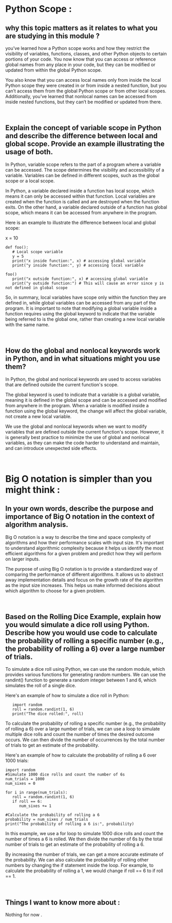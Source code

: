 # Python Scope :
## why this topic matters as it relates to what you are studying in this module ?
you’ve learned how a Python scope works and how they restrict the visibility of variables, functions, classes, and other Python objects to certain portions of your code. You now know that you can access or reference global names from any place in your code, but they can be modified or updated from within the global Python scope.

You also know that you can access local names only from inside the local Python scope they were created in or from inside a nested function, but you can’t access them from the global Python scope or from other local scopes. Additionally, you’ve learned that nonlocal names can be accessed from inside nested functions, but they can’t be modified or updated from there.

<br>

## Explain the concept of variable scope in Python and describe the difference between local and global scope. Provide an example illustrating the usage of both.
In Python, variable scope refers to the part of a program where a variable can be accessed. The scope determines the visibility and accessibility of a variable. Variables can be defined in different scopes, such as the global scope or a local scope.

In Python, a variable declared inside a function has local scope, which means it can only be accessed within that function. Local variables are created when the function is called and are destroyed when the function exits. On the other hand, a variable declared outside of a function has global scope, which means it can be accessed from anywhere in the program.

Here is an example to illustrate the difference between local and global scope:

   x = 10

    def foo():
       # Local scope variable
       y = 5
       print("x inside function:", x) # accessing global variable
       print("y inside function:", y) # accessing local variable

    foo()
       print("x outside function:", x) # accessing global variable
       print("y outside function:") # This will cause an error since y is not defined in global scope

So, in summary, local variables have scope only within the function they are defined in, while global variables can be accessed from any part of the program. It is important to note that modifying a global variable inside a function requires using the global keyword to indicate that the variable being referred to is the global one, rather than creating a new local variable with the same name.

<br>

## How do the global and nonlocal keywords work in Python, and in what situations might you use them?
In Python, the global and nonlocal keywords are used to access variables that are defined outside the current function's scope.

The global keyword is used to indicate that a variable is a global variable, meaning it is defined in the global scope and can be accessed and modified from anywhere in the program. When a variable is modified inside a function using the global keyword, the change will affect the global variable, not create a new local variable.

We use the global and nonlocal keywords when we want to modify variables that are defined outside the current function's scope. However, it is generally best practice to minimize the use of global and nonlocal variables, as they can make the code harder to understand and maintain, and can introduce unexpected side effects.

<br>

# Big O notation is simpler than you might think :
## In your own words, describe the purpose and importance of Big O notation in the context of algorithm analysis.
Big O notation is a way to describe the time and space complexity of algorithms and how their performance scales with input size. It's important to understand algorithmic complexity because it helps us identify the most efficient algorithms for a given problem and predict how they will perform on larger inputs.

The purpose of using Big O notation is to provide a standardized way of comparing the performance of different algorithms. It allows us to abstract away implementation details and focus on the growth rate of the algorithm as the input size increases. This helps us make informed decisions about which algorithm to choose for a given problem.

<br>

## Based on the Rolling Dice Example, explain how you would simulate a dice roll using Python. Describe how you would use code to calculate the probability of rolling a specific number (e.g., the probability of rolling a 6) over a large number of trials.
To simulate a dice roll using Python, we can use the random module, which provides various functions for generating random numbers. We can use the randint() function to generate a random integer between 1 and 6, which simulates the roll of a single dice.

Here's an example of how to simulate a dice roll in Python:

       import random
       roll = random.randint(1, 6)
       print("The dice rolled:", roll)

To calculate the probability of rolling a specific number (e.g., the probability of rolling a 6) over a large number of trials, we can use a loop to simulate multiple dice rolls and count the number of times the desired outcome occurs. We can then divide the number of occurrences by the total number of trials to get an estimate of the probability.

Here's an example of how to calculate the probability of rolling a 6 over 1000 trials:

    import random
    #Simulate 1000 dice rolls and count the number of 6s
    num_trials = 1000
    num_sixes = 0

    for i in range(num_trials):
       roll = random.randint(1, 6)
       if roll == 6:
          num_sixes += 1

    #Calculate the probability of rolling a 6
    probability = num_sixes / num_trials
    print("The probability of rolling a 6 is:", probability)

In this example, we use a for loop to simulate 1000 dice rolls and count the number of times a 6 is rolled. We then divide the number of 6s by the total number of trials to get an estimate of the probability of rolling a 6.

By increasing the number of trials, we can get a more accurate estimate of the probability. We can also calculate the probability of rolling other numbers by changing the if statement inside the loop. For example, to calculate the probability of rolling a 1, we would change if roll == 6 to if roll == 1.

<br>

## Things I want to know more about :
Nothing for now .